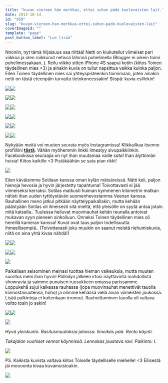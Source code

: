 ```yaml
---
title: "kuvan viereen hän merkkas, ettei suhun päde kuolevaisten lait."
date: 2013-10-14
id: "950"
slug: "kuvan-viereen-han-merkkas-ettei-suhun-pade-kuolevaisten-lait"
coverImageId: ""
template: "page"
post_button_label: "Lue lisää"
---
```


Nnoniin, nyt tämä hiljaisuus saa riittää! Netti on kiukutellut viimeiset pari viikkoa ja olen roikkunut netissä lähinnä puhelimella (Blogger ei oikein toimi puhelimessakaan..). Reilu viikko sitten iPhone 4S saapui kotiin (kiitos Toinen täydellinen mies <3) ja ainakin kuvia on tullut napsittua vaikka kuinka paljon. Eilen Toinen täydellinen mies sai yhteyspisteenkin toimimaan, joten ainakin netti on tästä eteenpäin turvattu tietokoneessakin! Siispä: kuvia esillekin!

[![](/images/IMG_0151.png)](http://4.bp.blogspot.com/-8mbHgD20XRI/UlwCcIhX8PI/AAAAAAAAG94/Lbo6ZOdT4IQ/s1600/IMG_0151.png)[![](/images/IMG_0181.png)](http://2.bp.blogspot.com/-K4RkRgrKfAI/UlwCcMxQS2I/AAAAAAAAG-A/_h3bmxbN-cA/s1600/IMG_0181.png)

[![](/images/IMG_0197.png)](http://1.bp.blogspot.com/-g_e2QQ99MW0/UlwCdJ7rqgI/AAAAAAAAG-I/hViOxvykhJM/s1600/IMG_0197.png)[![](/images/IMG_0233.png)](http://1.bp.blogspot.com/-lmkKIdGvZdM/UlwCddh6fTI/AAAAAAAAG-Q/MRwCS0a9LQk/s1600/IMG_0233.png)

[![](/images/IMG_0224.png)](http://3.bp.blogspot.com/-Y1RyLZDYLQM/UlwChFks_-I/AAAAAAAAG-c/_goebX68fZs/s1600/IMG_0224.png)[![](/images/IMG_0258.png)](http://2.bp.blogspot.com/-n_bjtRsXiOM/UlwChSDbU0I/AAAAAAAAG-o/QBggQxgpaf0/s1600/IMG_0258.png)

[![](/images/IMG_0290.png)](http://3.bp.blogspot.com/-MpbWorXyots/UlwCicCvk3I/AAAAAAAAG-w/HL42XG0mEd4/s1600/IMG_0290.png)[![](/images/IMG_0320.png)](http://1.bp.blogspot.com/-amk3f_VnYOU/UlwCjD6-SwI/AAAAAAAAG_E/ANaeUBbSqdE/s1600/IMG_0320.png)

[![](/images/IMG_0340.png)](http://4.bp.blogspot.com/-hfDZ8A5srPU/UlwCj8PvCmI/AAAAAAAAG_I/XNww8eMG3bU/s1600/IMG_0340.png)[![](/images/IMG_0413.png)](http://3.bp.blogspot.com/-XOmBY0fnGxw/UlwClDJ4XBI/AAAAAAAAG_Y/fc82djnxcqk/s1600/IMG_0413.png)

[![](/images/IMG_0348.png)](http://3.bp.blogspot.com/-MHIMopCf8uo/UlwCkCaSKlI/AAAAAAAAG_U/you-zfGqsNo/s1600/IMG_0348.png)[![](/images/IMG_0468.png)](http://2.bp.blogspot.com/-CuyB3AzFBBg/UlwClshy3tI/AAAAAAAAG_g/vOrLjpOktUU/s1600/IMG_0468.png)

Nykyään meitä voi muuten seurata myös Instagramissa! Klikkailkaa itsenne profiiliini **[tästä](http://instagram.com/maisahyttinen)**. Vähän myöhemmin linkki ilmestyy sivupalkkiinkin. Facebookissa seuraajia on nyt ihan muutamaa vaille _sata_! Ihan älyttömän huisia! Kiitos kaikille <3 Pistäkäähän se sata pian rikki!

[![](/images/IMG_1913.JPG)](http://4.bp.blogspot.com/-GPY0ClmQhjA/UlwFIpyll_I/AAAAAAAAHAE/o8BKAj2V2tg/s1600/IMG_1913.JPG)

Eilen käväisimme Sotilaan kanssa oman kylän mätsäreissä. Nätti keli, paljon hienoja hevosia ja hyvin järjestetty tapahtuma! Toivottavasti ei jää viimeiseksi kerraksi. Sotilas matkusti huiman kymmenen kilometrin matkan nätisti ihan uuden tyttöystävän suomenhevostamma Veenan kanssa. Rauhallinen meno jatkui pitkään näyttelypaikallakin, mutta kehään päästyään Sotilas oli ilmeisesti sitä mieltä, että yleisölle on syytä antaa jotain mitä katsella.. Tuulessa heiluvat muovinauhat kehän reunalla antoivat mukavan syyn pieneen sinkoiluun. Onneksi Toinen täydellinen mies oli hereillä kameran kanssa! Kuvat ovat taas paljon todellisuutta ihmeellisempiä.. (Toivottavasti joku muukin on saanut meistä riehumiskuvia, niitä on aina yhtä kivaa nähdä!)

[![](/images/IMG_1948_.JPG)](http://2.bp.blogspot.com/-t5DWkwYPumg/UlwFKXwW9WI/AAAAAAAAHAI/SkCMXnoimAY/s1600/IMG_1948_.JPG)[![](/images/IMG_1950_.JPG)](http://4.bp.blogspot.com/-8koxlbTUzlM/UlwFLEP8whI/AAAAAAAAHAU/42PQERwqBmE/s1600/IMG_1950_.JPG)

[![](/images/IMG_1951_.JPG)](http://1.bp.blogspot.com/-keEHP-vwWJk/UlwFLFncCOI/AAAAAAAAHAQ/u7sM3QANN0g/s1600/IMG_1951_.JPG)[![](/images/IMG_1955_.JPG)](http://3.bp.blogspot.com/-0KUV-DlW878/UlwFLd92FoI/AAAAAAAAHAc/Zq1zNIQqyYA/s1600/IMG_1955_.JPG)

[![](/images/IMG_1956_pieni.png)](http://3.bp.blogspot.com/-96kOy7M5eKU/UlwFNMrV_8I/AAAAAAAAHAo/MQ3rgEoXPZg/s1600/IMG_1956_pieni.png)

Paikallaan seisominen meinasi tuottaa hieman vaikeuksia, mutta muuten suoritus meni ihan hyvin! Pöllöilyn jälkeen irtosi näyttävintä mahdollista showravia ja saimme punaisen ruusukkeen omassa parissamme. Loppukehä sujui kaikessa rauhassa (jopa muovinauhat menettivät tauolla kiinnostavuutensa, hoho) ja olimme kehässä vielä aivan viimeisten joukossa. Lisää palkintoja ei kuitenkaan irronnut. Rauhoittuminen tauolla oli valtava voitto tosin jo sekin!

[![](/images/IMG_1927_.JPG)](http://1.bp.blogspot.com/-uNx9vKXvgzY/UlwFI-F3P1I/AAAAAAAAHAA/KTJA6liwCVg/s1600/IMG_1927_.JPG)[![](/images/IMG_1936_.JPG)](http://3.bp.blogspot.com/-vuNonoru2yA/UlwFIkxLd8I/AAAAAAAAG_4/GOqCdZyL5X8/s1600/IMG_1936_.JPG)

[![](/images/IMG_2036_.JPG)](http://1.bp.blogspot.com/-goyaTwxzJQw/UlwFNa_6WqI/AAAAAAAAHA0/p5hMd5APWk8/s1600/IMG_2036_.JPG)

_Hyvä yleiskunto. Rasitusmuutoksia jaloissa. Ilmeikäs pää. Rento käynti._

_Takajalan vuohiset vennot käynnissä. Lennokas joustava ravi. Palkinto: I._

[![](/images/IMG_2043_.JPG)](http://1.bp.blogspot.com/-_rRsEsaT2co/UlwFNjZfU8I/AAAAAAAAHA8/jlPVzTtY7s4/s1600/IMG_2043_.JPG)

PS. Kaikista kuvista valtava kiitos Toiselle täydelliselle miehelle! <3 Eilisestä jäi moooonta kivaa kuvamuistoakin.

[![](/images/ak.png)](http://2.bp.blogspot.com/-uiAirS46phA/UlwHPvLfdaI/AAAAAAAAHBE/mDze0pXhCKs/s1600/ak.png)
